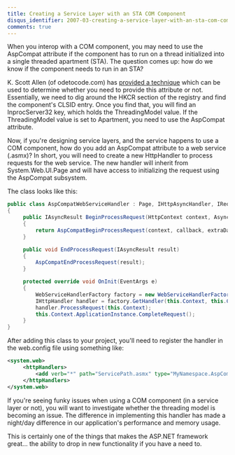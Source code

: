 ```yaml
---
title: Creating a Service Layer with an STA COM Component
disqus_identifier: 2007-03-creating-a-service-layer-with-an-sta-com-component
comments: true
---
```


When you interop with a COM component, you may need to use the AspCompat attribute if the component has to run on a thread initialized into a single threaded apartment (STA). The question comes up: how do we know if the component needs to run in an STA?

K. Scott Allen (of odetocode.com) has [provided a technique][1] which can be used to determine whether you need to provide this attribute or not. Essentially, we need to dig around the HKCR section of the registry and find the component's CLSID entry. Once you find that, you will find an InprocServer32 key, which holds the ThreadingModel value. If the ThreadingModel value is set to Apartment, you need to use the AspCompat attribute.

Now, if you're designing service layers, and the service happens to use a COM component, how do you add an AspCompat attribute to a web service (.asmx)? In short, you will need to create a new HttpHandler to process requests for the web service. The new handler will inherit from System.Web.UI.Page and will have access to initializing the request using the AspCompat subsystem.

The class looks like this:

``` csharp
public class AspCompatWebServiceHandler : Page, IHttpAsyncHandler, IRequireSessionState
{
     public IAsyncResult BeginProcessRequest(HttpContext context, AsyncCallback callback, object extraData)
     {
         return AspCompatBeginProcessRequest(context, callback, extraData);
     }

     public void EndProcessRequest(IAsyncResult result)
     {
         AspCompatEndProcessRequest(result);
     }

     protected override void OnInit(EventArgs e)
     {
         WebServiceHandlerFactory factory = new WebServiceHandlerFactory();
         IHttpHandler handler = factory.GetHandler(this.Context, this.Context.Request.HttpMethod, this.Context,Request.FilePath, this.Context.Request.PhysicalPath);
         handler.ProcessRequest(this.Context);
         this.Context.ApplicationInstance.CompleteRequest();
     }
}
```

After adding this class to your project, you'll need to register the handler in the web.config file using something like:

``` xml
<system.web>
     <httpHandlers>
         <add verb="*" path="ServicePath.asmx" type="MyNamespace.AspCompatWebServiceHandler, MyAssembly" />
     </httpHandlers>
</system.web>
```

If you're seeing funky issues when using a COM component (in a service layer or not), you will want to investigate whether the threading model is becoming an issue. The difference in implementing this handler has made a night/day difference in our application's performance and memory usage.

This is certainly one of the things that makes the ASP.NET framework great... the ability to drop in new functionality if you have a need to.

[1]:http://odetocode.com/Blogs/scott/archive/2006/09/20/6846.aspx
